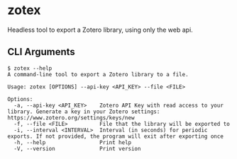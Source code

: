 # zotex
Headless tool to export a Zotero library, using only the web api.

## CLI Arguments
<!-- cli-help-start -->
```console
$ zotex --help
A command-line tool to export a Zotero library to a file.

Usage: zotex [OPTIONS] --api-key <API_KEY> --file <FILE>

Options:
  -a, --api-key <API_KEY>    Zotero API Key with read access to your library. Generate a key in your Zotero settings: https://www.zotero.org/settings/keys/new
  -f, --file <FILE>          File that the library will be exported to
  -i, --interval <INTERVAL>  Interval (in seconds) for periodic exports. If not provided, the program will exit after exporting once
  -h, --help                 Print help
  -V, --version              Print version
```
<!-- cli-help-end -->

